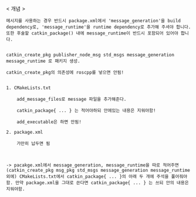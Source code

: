 < 개념 >

	메시지를 사용하는 경우 반드시 package.xml에서 'message_generation'을 build dependency로, 'message_runtime'을 runtime dependency로 추가해 주셔야 합니다. 또한 후술할 catkin_package() 내에 message_runtime이 반드시 포함되어 있어야 합니다.
	
	
	catkin_create_pkg publisher_node_msg std_msgs message_generation message_runtime 로 패키지 생성.

	catkin_create_pkg의 의존성에 roscpp를 넣으면 안됨!


	1. CMakeLists.txt

		add_message_files로 message 파일을 추가해준다.

		catkin_package{ ... } 는 적어야하되 안에있는 내용은 지워야함!

		add_executable은 하면 안됨!

	2. package.xml

		가만히 납두면 됨



	-> pacakge.xml에서 message_generation, message_runtime을 따로 적어주면 (catkin_create_pkg msg_pkg std_msgs message_generation message_runtime 외에) CMakeLists.txt에서 catkin_package{ ... }의 아래 두 개에 주석을 풀어줘야함. 만약 package.xml을 그대로 쓴다면 catkin_package{ ... } 는 쓰되 안의 내용은 지워야함.
